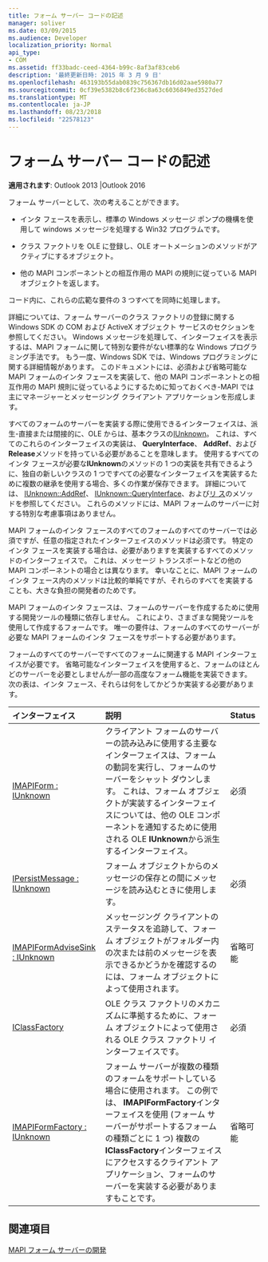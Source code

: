 ```yaml
---
title: フォーム サーバー コードの記述
manager: soliver
ms.date: 03/09/2015
ms.audience: Developer
localization_priority: Normal
api_type:
- COM
ms.assetid: ff33badc-ceed-4364-b99c-8af3af83ceb6
description: '最終更新日時: 2015 年 3 月 9 日'
ms.openlocfilehash: 463193b55dab0839c756367db16d02aae5980a77
ms.sourcegitcommit: 0cf39e5382b8c6f236c8a63c6036849ed3527ded
ms.translationtype: MT
ms.contentlocale: ja-JP
ms.lasthandoff: 08/23/2018
ms.locfileid: "22578123"
---
```

# <a name="writing-form-server-code"></a>フォーム サーバー コードの記述

  
  
**適用されます**: Outlook 2013 |Outlook 2016 
  
フォーム サーバーとして、次の考えることができます。 
  
- インタ フェースを表示し、標準の Windows メッセージ ポンプの機構を使用して windows メッセージを処理する Win32 プログラムです。
    
- クラス ファクトリを OLE に登録し、OLE オートメーションのメソッドがアクティブにするオブジェクト。
    
- 他の MAPI コンポーネントとの相互作用の MAPI の規則に従っている MAPI オブジェクトを返します。
    
 コード内に、これらの広範な要件の 3 つすべてを同時に処理します。 
  
詳細については、フォーム サーバーのクラス ファクトリの登録に関する Windows SDK の COM および ActiveX オブジェクト サービスのセクションを参照してください。 Windows メッセージを処理して、インターフェイスを表示するは、MAPI フォームに関して特別な要件がない標準的な Windows プログラミング手法です。 もう一度、Windows SDK では、Windows プログラミングに関する詳細情報があります。 このドキュメントには、必須および省略可能な MAPI フォームのインタ フェースを実装して、他の MAPI コンポーネントとの相互作用の MAPI 規則に従っているようにするために知っておくべき-MAPI では主にマネージャーとメッセージング クライアント アプリケーションを形成します。
  
すべてのフォームのサーバーを実装する際に使用できるインターフェイスは、派生-直接または間接的に、OLE からは、基本クラスの[IUnknown](http://msdn.microsoft.com/library/33f1d79a-33fc-4ce5-a372-e08bda378332%28Office.15%29.aspx)。 これは、すべてのこれらのインターフェイスの実装は、 **QueryInterface**、 **AddRef**、および**Release**メソッドを持っている必要があることを意味します。 使用するすべてのインタ フェースが必要な**IUnknown**のメソッドの 1 つの実装を共有できるように、独自の新しいクラスの 1 つですべての必要なインターフェイスを実装するために複数の継承を使用する場合、多くの作業が保存できます。 詳細については、 [IUnknown::AddRef](http://msdn.microsoft.com/library/b4316efd-73d4-4995-b898-8025a316ba63%28Office.15%29.aspx)、 [IUnknown::QueryInterface](http://msdn.microsoft.com/library/54d5ff80-18db-43f2-b636-f93ac053146d%28Office.15%29.aspx)、および[リ ス](http://msdn.microsoft.com/library/4b494c6f-f0ee-4c35-ae45-ed956f40dc7a%28Office.15%29.aspx)のメソッドを参照してください。 これらのメソッドには、MAPI フォームのサーバーに対する特別な考慮事項はありません。 
  
MAPI フォームのインタ フェースのすべてのフォームのすべてのサーバーでは必須ですが、任意の指定されたインターフェイスのメソッドは必須です。 特定のインタ フェースを実装する場合は、必要がありますを実装するすべてのメソッドのインターフェイスで。 これは、メッセージ トランスポートなどの他の MAPI コンポーネントの場合とは異なります。 幸いなことに、MAPI フォームのインタ フェース内のメソッドは比較的単純ですが、それらのすべてを実装することも、大きな負担の開発者のためです。
  
MAPI フォームのインタ フェースは、フォームのサーバーを作成するために使用する開発ツールの種類に依存しません。 これにより、さまざまな開発ツールを使用して作成するフォームです。 唯一の要件は、フォームのすべてのサーバーが必要な MAPI フォームのインタ フェースをサポートする必要があります。
  
フォームのすべてのサーバーですべてのフォームに関連する MAPI インターフェイスが必要です。 省略可能なインターフェイスを使用すると、フォームのほとんどのサーバーを必要としませんが一部の高度なフォーム機能を実装できます。 次の表は、インタ フェース、それらは何をしてかどうか実装する必要があります。
  
|**インターフェイス**|**説明**|**Status**|
|:-----|:-----|:-----|
|[IMAPIForm : IUnknown](imapiformiunknown.md) <br/> |クライアント フォームのサーバーの読み込みに使用する主要なインターフェイスは、フォームの動詞を実行し、フォームのサーバーをシャット ダウンします。 これは、フォーム オブジェクトが実装するインターフェイスについては、他の OLE コンポーネントを通知するために使用される OLE **IUnknown**から派生するインターフェイス。  <br/> |必須  <br/> |
|[IPersistMessage : IUnknown](ipersistmessageiunknown.md) <br/> |フォーム オブジェクトからのメッセージの保存との間にメッセージを読み込むときに使用します。  <br/> |必須  <br/> |
|[IMAPIFormAdviseSink : IUnknown](imapiformadvisesinkiunknown.md) <br/> |メッセージング クライアントのステータスを追跡して、フォーム オブジェクトがフォルダー内の次または前のメッセージを表示できるかどうかを確認するのには、フォーム オブジェクトによって使用されます。  <br/> |省略可能  <br/> |
|[IClassFactory](http://msdn.microsoft.com/library/f624f833-2b69-43bc-92cd-c4ecbe6051c5%28Office.15%29.aspx) <br/> |OLE クラス ファクトリのメカニズムに準拠するために、フォーム オブジェクトによって使用される OLE クラス ファクトリ インターフェイスです。  <br/> |必須  <br/> |
|[IMAPIFormFactory : IUnknown](imapiformfactoryiunknown.md) <br/> |フォーム サーバーが複数の種類のフォームをサポートしている場合に使用されます。 この例では、 **IMAPIFormFactory**インターフェイスを使用 (フォーム サーバーがサポートするフォームの種類ごとに 1 つ) 複数の**IClassFactory**インターフェイスにアクセスするクライアント アプリケーション、フォームのサーバーを実装する必要がありますもことです。  <br/> |省略可能  <br/> |
   
## <a name="see-also"></a>関連項目



[MAPI フォーム サーバーの開発](developing-mapi-form-servers.md)

